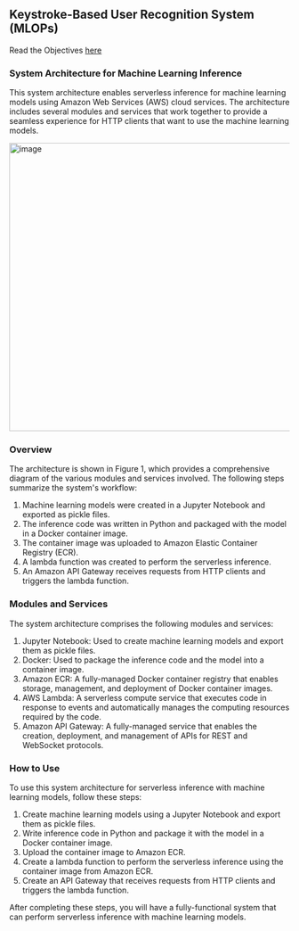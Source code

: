 ## Keystroke-Based User Recognition System (MLOPs)

Read the Objectives [here](./objectives.md)

### System Architecture for Machine Learning Inference
This system architecture enables serverless inference for machine learning models using Amazon Web Services (AWS) cloud services. The architecture includes several modules and services that work together to provide a seamless experience for HTTP clients that want to use the machine learning models.

<img width="517" alt="image" src="https://user-images.githubusercontent.com/94995067/227769215-12e9a465-7818-4e22-9021-2cbbe9d6d928.png">

### Overview
The architecture is shown in Figure 1, which provides a comprehensive diagram of the various modules and services involved. The following steps summarize the system's workflow:

1. Machine learning models were created in a Jupyter Notebook and exported as pickle files.
2. The inference code was written in Python and packaged with the model in a Docker container image.
3. The container image was uploaded to Amazon Elastic Container Registry (ECR).
4. A lambda function was created to perform the serverless inference.
5. An Amazon API Gateway receives requests from HTTP clients and triggers the lambda function.

### Modules and Services
The system architecture comprises the following modules and services:

1. Jupyter Notebook: Used to create machine learning models and export them as pickle files.
2. Docker: Used to package the inference code and the model into a container image.
3. Amazon ECR: A fully-managed Docker container registry that enables storage, management, and deployment of Docker container images.
4. AWS Lambda: A serverless compute service that executes code in response to events and automatically manages the computing resources required by the code.
5. Amazon API Gateway: A fully-managed service that enables the creation, deployment, and management of APIs for REST and WebSocket protocols.

### How to Use
To use this system architecture for serverless inference with machine learning models, follow these steps:

1. Create machine learning models using a Jupyter Notebook and export them as pickle files.
2. Write inference code in Python and package it with the model in a Docker container image.
3. Upload the container image to Amazon ECR.
4. Create a lambda function to perform the serverless inference using the container image from Amazon ECR.
5. Create an API Gateway that receives requests from HTTP clients and triggers the lambda function.

After completing these steps, you will have a fully-functional system that can perform serverless inference with machine learning models.
